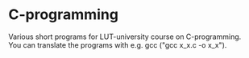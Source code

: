 # C-programming
Various short programs for LUT-university course on C-programming.\
You can translate the programs with e.g. gcc ("gcc x_x.c -o x_x").
